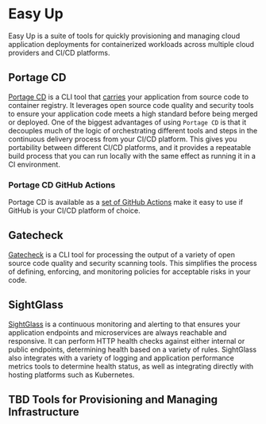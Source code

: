# Easy Up

Easy Up is a suite of tools for quickly provisioning and managing cloud application deployments for containerized workloads across multiple cloud providers and CI/CD platforms.

## Portage CD

[Portage CD](https://github.com/easy-up/portage-cd) is a CLI tool that [carries](https://www.merriam-webster.com/dictionary/portage) your application from source code to container registry. It leverages open source code quality and security tools to ensure your application code meets a high standard before being merged or deployed. One of the biggest advantages of using `Portage CD` is that it decouples much of the logic of orchestrating different tools and steps in the continuous delivery process from your CI/CD platform. This gives you portability between different CI/CD platforms, and it provides a repeatable build process that you can run locally with the same effect as running it in a CI environment.

### Portage CD GitHub Actions

Portage CD is available as a [set of GitHub Actions](https://github.com/easy-up/portage-cd-actions) make it easy to use if GitHub is your CI/CD platform of choice.

## Gatecheck

[Gatecheck](https://github.com/easy-up/gatecheck) is a CLI tool for processing the output of a variety of open source code quality and security scanning tools. This simplifies the process of defining, enforcing, and monitoring policies for acceptable risks in your code.

## SightGlass

[SightGlass](https://github.com/easy-up/SightGlass) is a continuous monitoring and alerting to that ensures your application endpoints and microservices are always reachable and responsive. It can perform HTTP health checks against either internal or public endpoints, determining health based on a variety of rules. SightGlass also integrates with a variety of logging and application performance metrics tools to determine health status, as well as integrating directly with hosting platforms such as Kubernetes.

## TBD Tools for Provisioning and Managing Infrastructure